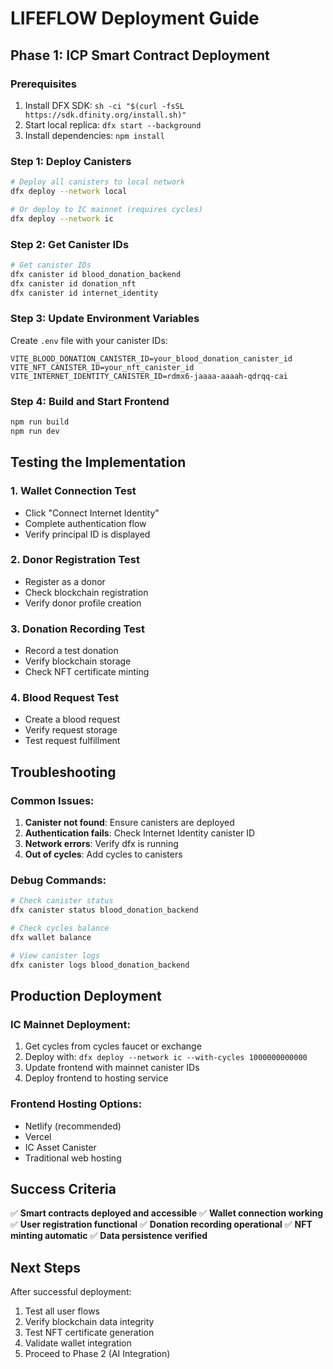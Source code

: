 # LIFEFLOW Deployment Guide

## Phase 1: ICP Smart Contract Deployment

### Prerequisites
1. Install DFX SDK: `sh -ci "$(curl -fsSL https://sdk.dfinity.org/install.sh)"`
2. Start local replica: `dfx start --background`
3. Install dependencies: `npm install`

### Step 1: Deploy Canisters
```bash
# Deploy all canisters to local network
dfx deploy --network local

# Or deploy to IC mainnet (requires cycles)
dfx deploy --network ic
```

### Step 2: Get Canister IDs
```bash
# Get canister IDs
dfx canister id blood_donation_backend
dfx canister id donation_nft
dfx canister id internet_identity
```

### Step 3: Update Environment Variables
Create `.env` file with your canister IDs:
```env
VITE_BLOOD_DONATION_CANISTER_ID=your_blood_donation_canister_id
VITE_NFT_CANISTER_ID=your_nft_canister_id
VITE_INTERNET_IDENTITY_CANISTER_ID=rdmx6-jaaaa-aaaah-qdrqq-cai
```

### Step 4: Build and Start Frontend
```bash
npm run build
npm run dev
```

## Testing the Implementation

### 1. Wallet Connection Test
- Click "Connect Internet Identity" 
- Complete authentication flow
- Verify principal ID is displayed

### 2. Donor Registration Test
- Register as a donor
- Check blockchain registration
- Verify donor profile creation

### 3. Donation Recording Test
- Record a test donation
- Verify blockchain storage
- Check NFT certificate minting

### 4. Blood Request Test
- Create a blood request
- Verify request storage
- Test request fulfillment

## Troubleshooting

### Common Issues:
1. **Canister not found**: Ensure canisters are deployed
2. **Authentication fails**: Check Internet Identity canister ID
3. **Network errors**: Verify dfx is running
4. **Out of cycles**: Add cycles to canisters

### Debug Commands:
```bash
# Check canister status
dfx canister status blood_donation_backend

# Check cycles balance
dfx wallet balance

# View canister logs
dfx canister logs blood_donation_backend
```

## Production Deployment

### IC Mainnet Deployment:
1. Get cycles from cycles faucet or exchange
2. Deploy with: `dfx deploy --network ic --with-cycles 1000000000000`
3. Update frontend with mainnet canister IDs
4. Deploy frontend to hosting service

### Frontend Hosting Options:
- Netlify (recommended)
- Vercel
- IC Asset Canister
- Traditional web hosting

## Success Criteria

✅ **Smart contracts deployed and accessible**
✅ **Wallet connection working**
✅ **User registration functional**
✅ **Donation recording operational**
✅ **NFT minting automatic**
✅ **Data persistence verified**

## Next Steps

After successful deployment:
1. Test all user flows
2. Verify blockchain data integrity
3. Test NFT certificate generation
4. Validate wallet integration
5. Proceed to Phase 2 (AI Integration)